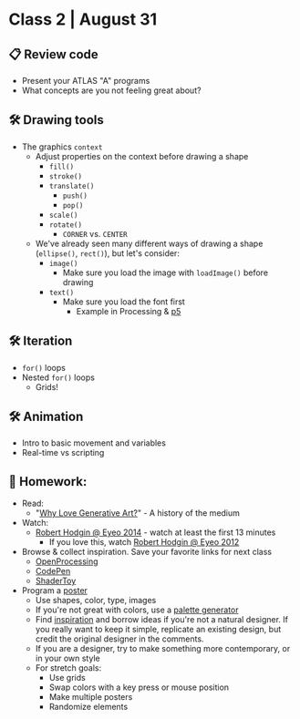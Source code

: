 # Class 2 | August 31

## 📋 Review code

* Present your ATLAS "A" programs
* What concepts are you not feeling great about?

## 🛠️ Drawing tools

* The graphics `context`
  * Adjust properties on the context before drawing a shape
    * `fill()`
    * `stroke()`
    * `translate()`
      * `push()`
      * `pop()`
    * `scale()`
    * `rotate()`
      * `CORNER` vs. `CENTER`
  * We've already seen many different ways of drawing a shape (`ellipse()`, `rect()`), but let's consider:
    * `image()`
      * Make sure you load the image with `loadImage()` before drawing
    * `text()`
      * Make sure you load the font first
        * Example in Processing & [p5](https://editor.p5js.org/cacheflowe/sketches/ZbOawrLPw)

## 🛠️ Iteration

  * `for()` loops
  * Nested `for()` loops
    * Grids!

## 🛠️ Animation

* Intro to basic movement and variables
* Real-time vs scripting

## 📝 Homework:

* Read:
  * "[Why Love Generative Art?](https://www.artnome.com/news/2018/8/8/why-love-generative-art)" - A history of the medium
* Watch:
  * [Robert Hodgin @ Eyeo 2014](https://vimeo.com/103537259) - watch at least the first 13 minutes
    * If you love this, watch [Robert Hodgin @ Eyeo 2012](https://vimeo.com/45526286)
* Browse & collect inspiration. Save your favorite links for next class
  * [OpenProcessing](https://www.openprocessing.org/)
  * [CodePen](https://codepen.io/search/pens?q=p5js)
  * [ShaderToy](https://www.shadertoy.com/)
* Program a [poster](https://www.instagram.com/tim_rodenbroeker/)
  * Use shapes, color, type, images
  * If you're not great with colors, use a [palette generator](https://coolors.co/palettes)
  * Find [inspiration](https://www.google.com/search?q=bauhaus+poster+design) and borrow ideas if you're not a natural designer. If you really want to keep it simple, replicate an existing design, but credit the original designer in the comments.
  * If you are a designer, try to make something more contemporary, or in your own style
  * For stretch goals:
    * Use grids
    * Swap colors with a key press or mouse position
    * Make multiple posters
    * Randomize elements
